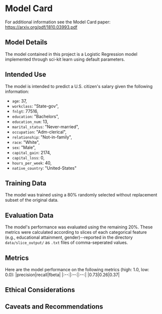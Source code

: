 # Model Card

For additional information see the Model Card paper: https://arxiv.org/pdf/1810.03993.pdf

## Model Details
The model contained in this project is a Logistic Regression model implemented through sci-kit learn using default parameters. 

## Intended Use
The model is intended to predict a U.S. citizen's salary given the following information:
* `age`: 37,
* `workclass`: "State-gov",
* `fnlgt`: 77516,
* `education`: "Bachelors",
* `education_num`: 13,
* `marital_status`: "Never-married",
* `occupation`: "Adm-clerical",
* `relationship`: "Not-in-family",
* `race`: "White",
* `sex`: "Male",
* `capital_gain`: 2174,
* `capital_loss`: 0,
* `hours_per_week`: 40,
* `native_country`: "United-States"


## Training Data
The model was trained using a 80% randomly selected without replacement subset of the original data.

## Evaluation Data
The model's performance was evaluated using the remaining 20%.  These metrics were calculated according to slices of each categorical feature (e.g., educational attainment, gender)--reported in the directory `data/slice_output/` as `.txt` files of comma-seperated values.

## Metrics
Here are the model performance on the following metrics (high: 1.0, low: 0.0): 
|precision|recall|fbeta|
|:--:|:--:|:--:|
|0.73|0.26|0.37|

## Ethical Considerations

## Caveats and Recommendations